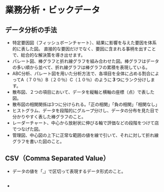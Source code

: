 # 業務分析・ビックデータ
## データ分析の手法
- 特定要因図（フィッシュボーンチャート）、結果に影響を与えた要因を体系的に表した図。
直接的な要因だけでなく、要因に含まれる事柄を出すことで、総合的な解決策を導き出せます。
- パレート図、棒グラフと折れ線グラフを組み合わせた図。棒グラフはデータの多い順から並べて、折れ線グラフは棒グラフの累積を表現している。
- ABC分析、パレート図を用いた分析方法で、各項目を全体に占める割合によってA（７０％）B（２０％）C（１０％）のように**３つ**にランク分けします。
- 散布図、２つの項目において、データを縦軸と横軸の座標（点）で表した図。
- 散布図の相関関係は3つに分けられる。「正の相関」「負の相関」「相関なし」
- ヒストグラム、データを段階的にグループ分けし、データの分布を見た目で分かりやすく表した棒グラフのこと。
- レーダーチャート、中心から放射状に伸びる軸で評価などの段階をつけて店でつなげた図。
- 管理図、中心図の上下に正常な範囲の値を線で引いて、それに対して折れ線グラフを書いた図のこと。

## CSV（Comma Separated Value）
- データの値を「,」で区切って表現するデータ形式のこと。

## 
- 
